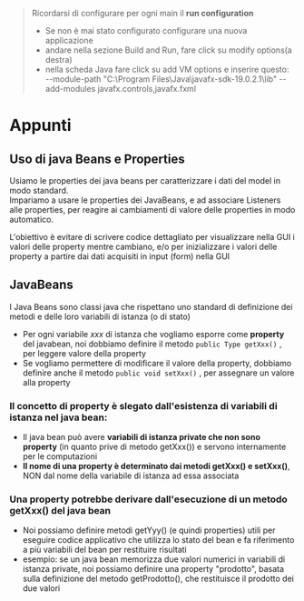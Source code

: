 > Ricordarsi di configurare per ogni main il **run configuration**
> - Se non è mai stato configurato configurare una nuova applicazione
> - andare nella sezione Build and Run, fare click su modify options(a destra)
> - nella scheda Java fare click su add VM options e inserire questo:\
 --module-path "C:\Program Files\Java\javafx-sdk-19.0.2.1\lib" --add-modules javafx.controls,javafx.fxml
# 
# Appunti
## Uso di java Beans e Properties
Usiamo le properties dei java beans per caratterizzare i dati del model in modo standard.\
Impariamo a usare le properties dei JavaBeans, e ad associare Listeners alle properties, per reagire ai cambiamenti di valore delle properties in modo automatico.

L'obiettivo è evitare di scrivere codice dettagliato per visualizzare nella GUI i valori delle property mentre cambiano, e/o per inizializzare i valori delle property a partire dai dati acquisiti in input (form) nella GUI

## JavaBeans
I Java Beans sono classi java che rispettano uno standard di definizione dei metodi e delle loro variabili di istanza (o di stato)

- Per ogni variabile _xxx_ di istanza che vogliamo esporre come **property** del javabean, noi dobbiamo definire il metodo
`
public Type getXxx()
`
, per leggere valore della property
- Se vogliamo permettere di modificare il valore della property, dobbiamo definire anche il metodo 
`
public void setXxx()
`
, per assegnare un valore alla property
### Il concetto di property è slegato dall'esistenza di variabili di istanza nel java bean:

- Il java bean può avere **variabili di istanza private
  che non sono property** (in quanto prive di
  metodo getXxx()) e servono internamente per le
  computazioni
- **Il nome di una property è determinato dai
  metodi getXxx() e setXxx()**, NON dal nome della
  variabile di istanza ad essa associata

### Una property potrebbe derivare dall'esecuzione di un metodo getXxx() del java bean

- Noi possiamo definire metodi getYyy() (e quindi
properties) utili per eseguire codice applicativo
che utilizza lo stato del bean e fa riferimento a più
variabili del bean per restituire risultati
- esempio: se un java bean memorizza due valori
  numerici in variabili di istanza private, noi
  possiamo definire una property "prodotto", basata
  sulla definizione del metodo getProdotto(), che
  restituisce il prodotto dei due valori
